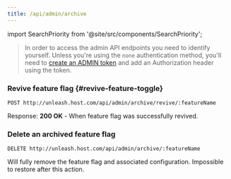 ```yaml
---
title: /api/admin/archive
---
```


import SearchPriority from '@site/src/components/SearchPriority';

<SearchPriority level="noindex" />

> In order to access the admin API endpoints you need to identify yourself. Unless you're using the `none` authentication method, you'll need to [create an ADMIN token](/how-to/how-to-create-api-tokens) and add an Authorization header using the token.


### Revive feature flag {#revive-feature-toggle}

`POST http://unleash.host.com/api/admin/archive/revive/:featureName`

Response: **200 OK** - When feature flag was successfully revived.

### Delete an archived feature flag

`DELETE http://unleash.host.com/api/admin/archive/:featureName`

Will fully remove the feature flag and associated configuration. Impossible to restore after this action.
